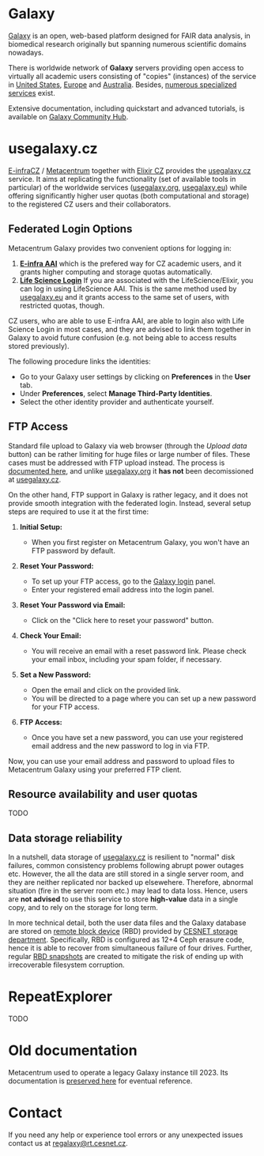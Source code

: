 # Galaxy

[Galaxy](https://galaxyproject.org/) is an open, web-based platform designed for FAIR data analysis,
in biomedical research originally but spanning numerous scientific domains nowadays. 

There is worldwide network of **Galaxy** servers providing open access to virtually all academic users
consisting of "copies" (instances) of the service in [United States](https://usegalaxy.org), [Europe](https://usegalaxy.eu) and [Australia](https://usegalaxy.org.au).
Besides, [numerous specialized services](https://galaxyproject.org/use/) exist.

Extensive documentation, including quickstart and advanced tutorials, is available on [Galaxy Community Hub](https://galaxyproject.org).


# usegalaxy.cz

[E-infraCZ](https://e-infra.cz) / [Metacentrum](https://metacentrum.cz) together with [Elixir CZ](https://www.elixir-czech.cz)
provides the [usegalaxy.cz](https://usegalaxy.cz) service. 
It aims at replicating the functionality (set of available tools in particular) of the worldwide services ([usegalaxy.org](https://usegalaxy.org), [usegalaxy.eu](https://usegalaxy.eu))
while offering significantly higher user quotas (both computational and storage) to the registered CZ users and their collaborators.


## Federated Login Options

Metacentrum Galaxy provides two convenient options for logging in:

1. **[E-infra AAI](https://aai.cesnet.cz)** 
which is the prefered way for CZ academic users, and it grants higher computing and storage quotas automatically.
2. **[Life Science Login](https://lifescience-ri.eu/ls-login.html)** If you are associated with the LifeScience/Elixir, you can log in using LifeScience AAI.
This is the same method used by [usegalaxy.eu](https://usegalaxy.eu) and it grants access to the same set of users, with restricted quotas, though.

CZ users, who are able to use E-infra AAI, are able to login also with Life Science Login in most cases, and they are advised to link them together 
in Galaxy to avoid future confusion (e.g. not being able to access results stored previously).

The following procedure links the identities:

- Go to your Galaxy user settings by clicking on **Preferences** in the **User** tab.
- Under **Preferences**, select **Manage Third-Party Identities**.
- Select the other identity provider and authenticate yourself.

## FTP Access

Standard file upload to Galaxy via web browser (through the *Upload data* button) can be rather limiting for 
huge files or large number of files.
These cases must be addressed with FTP upload instead.
The process is [documented here](https://galaxyproject.org/ftp-upload/), and unlike [usegalaxy.org](https://usergalaxy.org) it **has not** been decomissioned
at [usegalaxy.cz](https://usegalaxy.cz).

On the other hand, FTP support in Galaxy is rather legacy, and it does not provide smooth integration with the federated login.
Instead, several setup steps are required to use it at the first time:

1. **Initial Setup:**

    - When you first register on Metacentrum Galaxy, you won't have an FTP password by default.

2. **Reset Your Password:**

    - To set up your FTP access, go to the [Galaxy login](https://usegalaxy.cz/login/) panel.
    - Enter your registered email address into the login panel.

3. **Reset Your Password via Email:**
    - Click on the "Click here to reset your password" button.

4. **Check Your Email:**
    - You will receive an email with a reset password link. Please check your email inbox, including your spam folder, if necessary.

5. **Set a New Password:**
    - Open the email and click on the provided link.
    - You will be directed to a page where you can set up a new password for your FTP access.

6. **FTP Access:**
    - Once you have set a new password, you can use your registered email address and the new password to log in via FTP.

Now, you can use your email address and password to upload files to Metacentrum Galaxy using your preferred FTP client.

## Resource availability and user quotas

TODO

## Data storage reliability

In a nutshell, data storage of [usegalaxy.cz](https://usegalaxy.cz) is resilient to "normal" disk failures,
common consistency problems following abrupt power outages etc. 
However, the all the data are still stored in a single server room, and they are neither replicated nor backed up
elsewehere. 
Therefore, abnormal situation (fire in the server room etc.) may lead to data loss.
Hence, users are **not advised** to use this service to store **high-value** data in a single copy,
and to rely on the storage for long term.

In more technical detail, both the user data files and the Galaxy database are stored on [remote block device](https://du.cesnet.cz/en/navody/object_storage/cesnet_rbd/start)
(RBD) provided by [CESNET storage department](https://du.cesnet.cz/en/start).
Specifically, RBD is configured as 12+4 Ceph erasure code, hence it is able to recover from simultaneous failure of four drives.
Further, regular [RBD snapshots](https://du.cesnet.cz/en/navody/object_storage/cesnet_rbd/snapshots/start) are created to mitigate the
risk of ending up with irrecoverable filesystem corruption. 

# RepeatExplorer

TODO

# Old documentation

Metacentrum used to operate a legacy Galaxy instance till 2023. 
Its documentation is [preserved here](https://wiki.metacentrum.cz/wiki/Galaxy) for eventual reference.


# Contact


If you need any help or experience tool errors or any unexpected issues contact us at <regalaxy@rt.cesnet.cz>.
